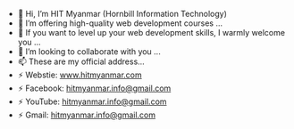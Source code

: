 - 👋 Hi, I’m HIT Myanmar (Hornbill Information Technology)
- 👀 I’m offering high-quality web development courses ...
- 🌱 If you want to level up your web development skills, I warmly welcome you ...
- 💞️ I’m looking to collaborate with you ...
- 📫 These are my official address...
- ⚡ Webstie: www.hitmyanmar.com
- ⚡ Facebook: [hitmyanmar.info@gmail.com](https://www.facebook.com/hornbillit)
- ⚡ YouTube: [hitmyanmar.info@gmail.com](https://www.youtube.com/@ymsmyanmarprogrammingtutorials)
- ⚡ Gmail: hitmyanmar.info@gmail.com

<!---
hitmyanmar/hitmyanmar is a ✨ special ✨ repository because its `README.md` (this file) appears on your GitHub profile.
You can click the Preview link to take a look at your changes.
--->

